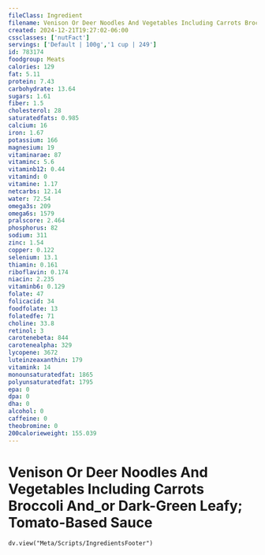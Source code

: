```yaml
---
fileClass: Ingredient
filename: Venison Or Deer Noodles And Vegetables Including Carrots Broccoli And_or Dark-Green Leafy; Tomato-Based Sauce
created: 2024-12-21T19:27:02-06:00
cssclasses: ['nutFact']
servings: ['Default | 100g','1 cup | 249']
id: 783174
foodgroup: Meats
calories: 129
fat: 5.11
protein: 7.43
carbohydrate: 13.64
sugars: 1.61
fiber: 1.5
cholesterol: 28
saturatedfats: 0.985
calcium: 16
iron: 1.67
potassium: 166
magnesium: 19
vitaminarae: 87
vitaminc: 5.6
vitaminb12: 0.44
vitamind: 0
vitamine: 1.17
netcarbs: 12.14
water: 72.54
omega3s: 209
omega6s: 1579
pralscore: 2.464
phosphorus: 82
sodium: 311
zinc: 1.54
copper: 0.122
selenium: 13.1
thiamin: 0.161
riboflavin: 0.174
niacin: 2.235
vitaminb6: 0.129
folate: 47
folicacid: 34
foodfolate: 13
folatedfe: 71
choline: 33.8
retinol: 3
carotenebeta: 844
carotenealpha: 329
lycopene: 3672
luteinzeaxanthin: 179
vitamink: 14
monounsaturatedfat: 1865
polyunsaturatedfat: 1795
epa: 0
dpa: 0
dha: 0
alcohol: 0
caffeine: 0
theobromine: 0
200calorieweight: 155.039
---
```


# Venison Or Deer Noodles And Vegetables Including Carrots Broccoli And_or Dark-Green Leafy; Tomato-Based Sauce

```dataviewjs
dv.view("Meta/Scripts/IngredientsFooter")
```